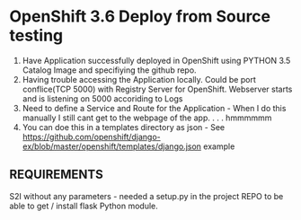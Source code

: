 # OpenShift 3.6 Deploy from Source testing

1) Have Application successfully deployed in OpenShift using PYTHON 3.5 Catalog Image and specifiying the github repo. 
2) Having trouble accessing the Application locally. Could be port conflice(TCP 5000) with Registry Server for OpenShift. Webserver starts and is listening on 5000 accoriding to Logs
3) Need to define a Service and Route for the Application - When I do this manually I still cant  get to the webpage of the app. . . . hmmmmmm
4) You can doe this in a templates directory as json - See 
https://github.com/openshift/django-ex/blob/master/openshift/templates/django.json
example
## REQUIREMENTS
S2I without any parameters - needed a setup.py in the project REPO to be able to get / install flask Python module.
